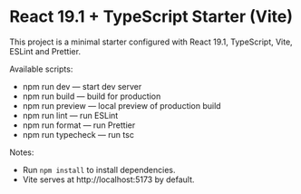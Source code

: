 # React 19.1 + TypeScript Starter (Vite)

This project is a minimal starter configured with React 19.1, TypeScript, Vite, ESLint and Prettier.

Available scripts:

- npm run dev — start dev server
- npm run build — build for production
- npm run preview — local preview of production build
- npm run lint — run ESLint
- npm run format — run Prettier
- npm run typecheck — run tsc

Notes:

- Run `npm install` to install dependencies.
- Vite serves at http://localhost:5173 by default.
